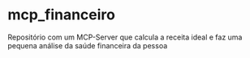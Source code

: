 # mcp_financeiro
Repositório com um MCP-Server que calcula a receita ideal e faz uma pequena análise da saúde financeira da pessoa
